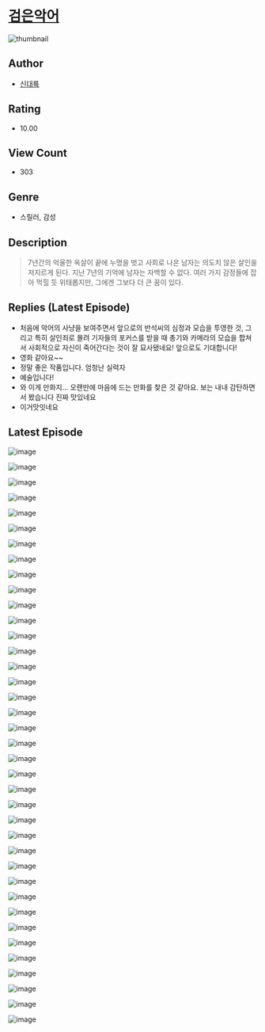 # [검은악어](https://comic.naver.com/bestChallenge/list?titleId=810356)
![thumbnail](https://image-comic.pstatic.net/user_contents_data/challenge_comic/2023/05/23/331255/upload_7017228778604803127_480x623.jpeg)

## Author
- [신대륙](https://comic.naver.com/artistTitle?id=331255)

## Rating
- 10.00

## View Count
- 303

## Genre
- 스릴러, 감성

## Description
> 7년간의 억울한 옥살이 끝에 누명을 벗고 사회로 나온 남자는 의도치 않은 살인을 저지르게 된다. 지난 7년의 기억에 남자는 자백할 수 없다. 여러 가지 감정들에 잡아 먹힐 듯 위태롭지만, 그에겐 그보다 더 큰 꿈이 있다.

## Replies (Latest Episode)
- 처음에 악어의 사냥을 보여주면서 앞으로의 반석씨의 심정과 모습을 투영한 것, 그리고 특히 살인죄로 몰려 기자들의 포커스를 받을 때 총기와 카메라의 모습을 합쳐서 사회적으로 자신이 죽어간다는 것이 잘 묘사됐네요! 앞으로도 기대합니다!
- 영화 같아요~~
- 정말 좋은 작품입니다. 엄청난 실력자
- 예술입니다!
- 와 이게 만화지... 오랜만에 마음에 드는 만화를 찾은 것 같아요. 보는 내내 감탄하면서 봤습니다 진짜 맛있네요
- 이거맛잇네요

## Latest Episode
![image](https://image-comic.pstatic.net/user_contents_data/challenge_comic/2023/05/23/331255/upload_3834080846007383602.jpeg)

![image](https://image-comic.pstatic.net/user_contents_data/challenge_comic/2023/05/23/331255/upload_3631646458223289955.jpeg)

![image](https://image-comic.pstatic.net/user_contents_data/challenge_comic/2023/05/23/331255/upload_7017788417219454518.jpeg)

![image](https://image-comic.pstatic.net/user_contents_data/challenge_comic/2023/05/23/331255/upload_4049970155948106804.jpeg)

![image](https://image-comic.pstatic.net/user_contents_data/challenge_comic/2023/05/23/331255/upload_3618467912980968248.jpeg)

![image](https://image-comic.pstatic.net/user_contents_data/challenge_comic/2023/05/23/331255/upload_3546076059587194932.jpeg)

![image](https://image-comic.pstatic.net/user_contents_data/challenge_comic/2023/05/23/331255/upload_3990862408853971761.jpeg)

![image](https://image-comic.pstatic.net/user_contents_data/challenge_comic/2023/05/23/331255/upload_4049358604194952758.jpeg)

![image](https://image-comic.pstatic.net/user_contents_data/challenge_comic/2023/05/23/331255/upload_3618189521707152484.jpeg)

![image](https://image-comic.pstatic.net/user_contents_data/challenge_comic/2023/05/23/331255/upload_3616498459921822050.jpeg)

![image](https://image-comic.pstatic.net/user_contents_data/challenge_comic/2023/05/23/331255/upload_7077468632803193953.jpeg)

![image](https://image-comic.pstatic.net/user_contents_data/challenge_comic/2023/05/23/331255/upload_3616497391327590200.jpeg)

![image](https://image-comic.pstatic.net/user_contents_data/challenge_comic/2023/05/23/331255/upload_3977071237999572786.jpeg)

![image](https://image-comic.pstatic.net/user_contents_data/challenge_comic/2023/05/23/331255/upload_3618423709191463985.jpeg)

![image](https://image-comic.pstatic.net/user_contents_data/challenge_comic/2023/05/23/331255/upload_4136103693603202099.jpeg)

![image](https://image-comic.pstatic.net/user_contents_data/challenge_comic/2023/05/23/331255/upload_3978142128049106996.jpeg)

![image](https://image-comic.pstatic.net/user_contents_data/challenge_comic/2023/05/23/331255/upload_3919320683371914289.jpeg)

![image](https://image-comic.pstatic.net/user_contents_data/challenge_comic/2023/05/23/331255/upload_3978141247597524273.jpeg)

![image](https://image-comic.pstatic.net/user_contents_data/challenge_comic/2023/05/23/331255/upload_7077182743388448312.jpeg)

![image](https://image-comic.pstatic.net/user_contents_data/challenge_comic/2023/05/23/331255/upload_3904728849811191095.jpeg)

![image](https://image-comic.pstatic.net/user_contents_data/challenge_comic/2023/05/23/331255/upload_3631137362093172068.jpeg)

![image](https://image-comic.pstatic.net/user_contents_data/challenge_comic/2023/05/23/331255/upload_3978474194217559348.jpeg)

![image](https://image-comic.pstatic.net/user_contents_data/challenge_comic/2023/05/23/331255/upload_3834307534498509875.jpeg)

![image](https://image-comic.pstatic.net/user_contents_data/challenge_comic/2023/05/23/331255/upload_3544393612703904611.jpeg)

![image](https://image-comic.pstatic.net/user_contents_data/challenge_comic/2023/05/23/331255/upload_3702294481794053174.jpeg)

![image](https://image-comic.pstatic.net/user_contents_data/challenge_comic/2023/05/23/331255/upload_3617910259457274165.jpeg)

![image](https://image-comic.pstatic.net/user_contents_data/challenge_comic/2023/05/23/331255/upload_3558186999764825657.jpeg)

![image](https://image-comic.pstatic.net/user_contents_data/challenge_comic/2023/05/23/331255/upload_7004896644171905337.jpeg)

![image](https://image-comic.pstatic.net/user_contents_data/challenge_comic/2023/05/23/331255/upload_4135256841966019380.jpeg)

![image](https://image-comic.pstatic.net/user_contents_data/challenge_comic/2023/05/23/331255/upload_7076342719994750515.jpeg)

![image](https://image-comic.pstatic.net/user_contents_data/challenge_comic/2023/05/23/331255/upload_7292791493220316214.jpeg)

![image](https://image-comic.pstatic.net/user_contents_data/challenge_comic/2023/05/23/331255/upload_3545849353278547509.jpeg)

![image](https://image-comic.pstatic.net/user_contents_data/challenge_comic/2023/05/23/331255/upload_7378641321603380021.jpeg)

![image](https://image-comic.pstatic.net/user_contents_data/challenge_comic/2023/05/23/331255/upload_3630527168271167586.jpeg)

![image](https://image-comic.pstatic.net/user_contents_data/challenge_comic/2023/05/23/331255/upload_7378083882127143477.jpeg)

![image](https://image-comic.pstatic.net/user_contents_data/challenge_comic/2023/05/23/331255/upload_3775484757474816823.jpeg)

![image](https://image-comic.pstatic.net/user_contents_data/challenge_comic/2023/05/23/331255/upload_7305459159165658213.jpeg)

![image](https://image-comic.pstatic.net/user_contents_data/challenge_comic/2023/05/23/331255/upload_7234295450870821426.jpeg)
